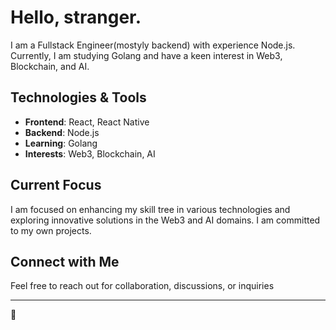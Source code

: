 # Hello, stranger.

I am a Fullstack Engineer(mostyly backend) with experience Node.js. Currently, I am studying Golang and have a keen interest in Web3, Blockchain, and AI.

## Technologies & Tools

- **Frontend**: React, React Native
- **Backend**: Node.js
- **Learning**: Golang
- **Interests**: Web3, Blockchain, AI

## Current Focus

I am focused on enhancing my skill tree in various technologies and exploring innovative solutions in the Web3 and AI domains. 
I am committed to my own projects.


## Connect with Me

Feel free to reach out for collaboration, discussions, or inquiries

---

🤖
